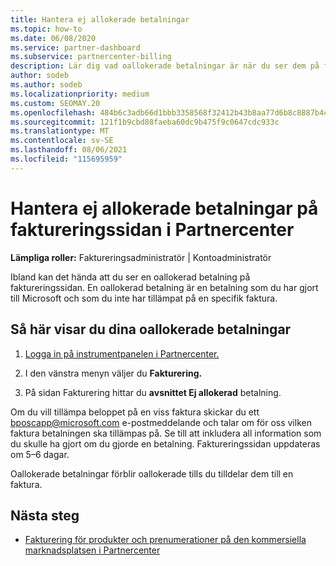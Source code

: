 ```yaml
---
title: Hantera ej allokerade betalningar
ms.topic: how-to
ms.date: 06/08/2020
ms.service: partner-dashboard
ms.subservice: partnercenter-billing
description: Lär dig vad oallokerade betalningar är när du ser dem på faktureringssidan för Partnercenter. Lär dig också hur du tillämpar dem på dina fakturor.
author: sodeb
ms.author: sodeb
ms.localizationpriority: medium
ms.custom: SEOMAY.20
ms.openlocfilehash: 484b6c3adb66d1bbb3358568f32412b43b8aa77d6b8c8887b4c874c2812d233d
ms.sourcegitcommit: 121f1b9cbd88faeba60dc9b475f9c0647cdc933c
ms.translationtype: MT
ms.contentlocale: sv-SE
ms.lasthandoff: 08/06/2021
ms.locfileid: "115695959"
---
```

# <a name="manage-unallocated-payments-on-your-partner-center-billing-page"></a>Hantera ej allokerade betalningar på faktureringssidan i Partnercenter

**Lämpliga roller:** Faktureringsadministratör | Kontoadministratör

Ibland kan det hända att du ser en oallokerad betalning på faktureringssidan. En oallokerad betalning är en betalning som du har gjort till Microsoft och som du inte har tillämpat på en specifik faktura.

## <a name="to-view-your-unallocated-payments"></a>Så här visar du dina oallokerade betalningar

1. [Logga in på instrumentpanelen i Partnercenter.](https://partner.microsoft.com/dashboard/home)

2. I den vänstra menyn väljer du **Fakturering.**

3. På sidan Fakturering hittar du **avsnittet Ej allokerad** betalning. 

Om du vill tillämpa beloppet på en viss faktura skickar du ett bposcapp@microsoft.com e-postmeddelande och talar om för oss vilken faktura betalningen ska tillämpas på. Se till att inkludera all information som du skulle ha gjort om du gjorde en betalning. Faktureringssidan uppdateras om 5–6 dagar. 

Oallokerade betalningar förblir oallokerade tills du tilldelar dem till en faktura. 

## <a name="next-steps"></a>Nästa steg

- [Fakturering för produkter och prenumerationer på den kommersiella marknadsplatsen i Partnercenter](csp-commercial-marketplace-billing.md)
